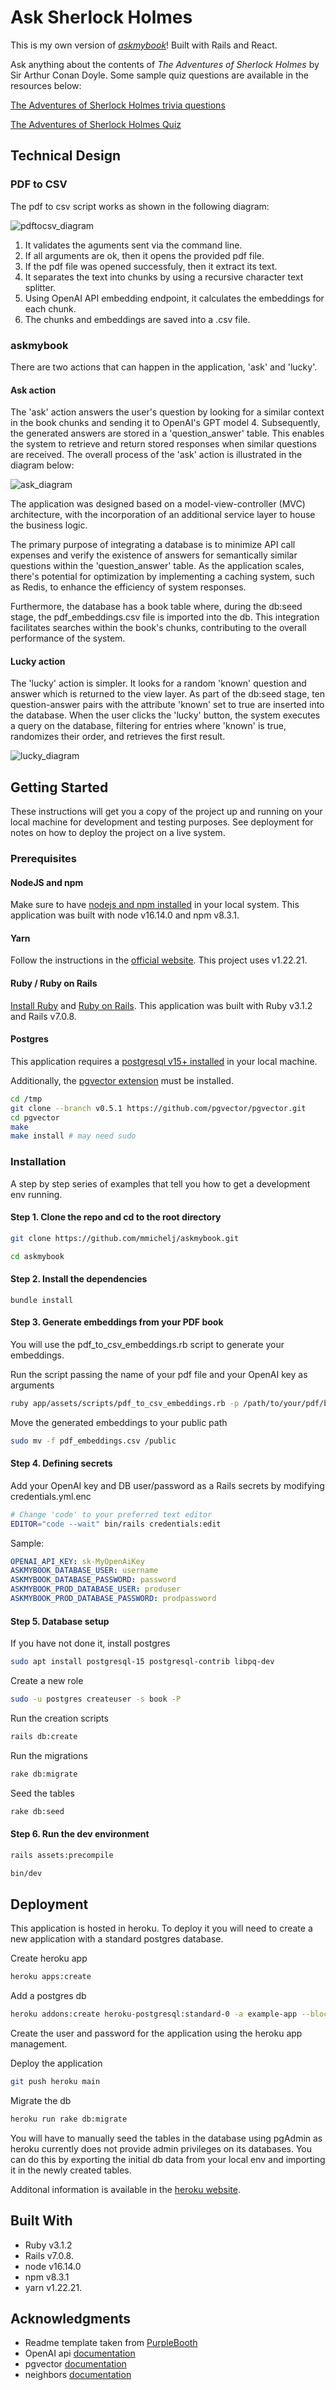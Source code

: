 # Ask Sherlock Holmes

This is my own version of _[askmybook](https://github.com/slavingia/askmybook)_! Built with Rails and React. 

Ask anything about the contents of _The Adventures of Sherlock Holmes_ by Sir Arthur Conan Doyle. Some sample quiz questions are available in the resources below:

[The Adventures of Sherlock Holmes trivia questions](https://www.funtrivia.com/trivia-quiz/Literature/)

[The Adventures of Sherlock Holmes Quiz](https://bookroo.com/book-quiz/the-adventures-of-sherlock-holmes)

## Technical Design

### PDF to CSV

The pdf to csv script works as shown in the following diagram:

![pdftocsv_diagram](pdftocsv.png)

1. It validates the aguments sent via the command line. 
2. If all arguments are ok, then it opens the provided pdf file. 
3. If the pdf file was opened successfuly, then it extract its text.
4. It separates the text into chunks by using a recursive character text splitter.
5. Using OpenAI API embedding endpoint, it calculates the embeddings for each chunk.
6. The chunks and embeddings are saved into a .csv file.

### askmybook

There are two actions that can happen in the application, 'ask' and 'lucky'. 

#### Ask action

The 'ask' action answers the user's question by looking for a similar context in the book chunks and sending it to OpenAI's GPT model 4. Subsequently, the generated answers are stored in a 'question_answer' table. This enables the system to retrieve and return stored responses when similar questions are received. The overall process of the 'ask' action is illustrated in the diagram below:

![ask_diagram](askmybook.drawio.png)

The application was designed based on a model-view-controller (MVC) architecture, with the incorporation of an additional service layer to house the business logic.

The primary purpose of integrating a database is to minimize API call expenses and verify the existence of answers for semantically similar questions within the 'question_answer' table. As the application scales, there's potential for optimization by implementing a caching system, such as Redis, to enhance the efficiency of system responses.

Furthermore, the database has a book table where, during the db:seed stage, the pdf_embeddings.csv file is imported into the db. This integration facilitates searches within the book's chunks, contributing to the overall performance of the system.

#### Lucky action

The 'lucky' action is simpler. It looks for a random 'known' question and answer which is returned to the view layer. As part of the db:seed stage, ten question-answer pairs with the attribute 'known' set to true are inserted into the database. When the user clicks the 'lucky' button, the system executes a query on the database, filtering for entries where 'known' is true, randomizes their order, and retrieves the first result.

![lucky_diagram](lucky.drawio.png)

## Getting Started

These instructions will get you a copy of the project up and running on your local machine for development and testing purposes. See deployment for notes on how to deploy the project on a live system.

### Prerequisites

#### NodeJS and npm

Make sure to have [nodejs and npm installed](https://docs.npmjs.com/downloading-and-installing-node-js-and-npm) in your local system. This application was built with node v16.14.0 and npm v8.3.1.

#### Yarn

Follow the instructions in the [official website](https://classic.yarnpkg.com/en/docs/install#debian-stable). This project uses v1.22.21.

#### Ruby / Ruby on Rails

[Install Ruby](https://www.ruby-lang.org/en/documentation/installation/) and [Ruby on Rails](https://guides.rubyonrails.org/v5.0/getting_started.html#installing-rails). This application was built with Ruby v3.1.2 and Rails v7.0.8.

#### Postgres

This application requires a [postgresql v15+ installed](https://www.postgresql.org/download/) in your local machine.

Additionally, the [pgvector extension](https://www.postgresql.org/download/) must be installed.

```sh
cd /tmp
git clone --branch v0.5.1 https://github.com/pgvector/pgvector.git
cd pgvector
make
make install # may need sudo
```

### Installation

A step by step series of examples that tell you how to get a development env running.

#### Step 1. Clone the repo and cd to the root directory

```sh
git clone https://github.com/mmichelj/askmybook.git
```
```sh
cd askmybook
```

#### Step 2. Install the dependencies

```
bundle install
```

#### Step 3. Generate embeddings from your PDF book

You will use the pdf_to_csv_embeddings.rb script to generate your embeddings.

Run the script passing the name of your pdf file and your OpenAI key as arguments

```sh
ruby app/assets/scripts/pdf_to_csv_embeddings.rb -p /path/to/your/pdf/book.pdf -k sk-OpenAIKey
```
Move the generated embeddings to your public path
```sh
sudo mv -f pdf_embeddings.csv /public
```
#### Step 4. Defining secrets

Add your OpenAI key and DB user/password as a Rails secrets by modifying credentials.yml.enc

```sh
# Change 'code' to your preferred text editor
EDITOR="code --wait" bin/rails credentials:edit
```

Sample:

```yml
OPENAI_API_KEY: sk-MyOpenAiKey
ASKMYBOOK_DATABASE_USER: username
ASKMYBOOK_DATABASE_PASSWORD: password
ASKMYBOOK_PROD_DATABASE_USER: produser
ASKMYBOOK_PROD_DATABASE_PASSWORD: prodpassword
``` 

#### Step 5. Database setup

If you have not done it, install postgres

```sh
sudo apt install postgresql-15 postgresql-contrib libpq-dev
```

Create a new role

```sh
sudo -u postgres createuser -s book -P
```

Run the creation scripts
```sh
rails db:create
```

Run the migrations
```sh
rake db:migrate
```

Seed the tables
```sh
rake db:seed
```

#### Step 6. Run the dev environment

```sh
rails assets:precompile
```

```sh
bin/dev
```

## Deployment

This application is hosted in heroku. To deploy it you will need to create a new application with a standard postgres database.

Create heroku app
```sh
heroku apps:create
```

Add a postgres db
```sh
heroku addons:create heroku-postgresql:standard-0 -a example-app --block-logs
```

Create the user and password for the application using the heroku app management.

Deploy the application
```sh
git push heroku main
```

Migrate the db

```sh
heroku run rake db:migrate
```

You will have to manually seed the tables in the database using pgAdmin as heroku currently does not provide admin privileges on its databases. You can do this by exporting the initial db data from your local env and importing it in the newly created tables.

Additonal information is available in the [heroku website](https://devcenter.heroku.com/articles/getting-started-with-rails7).

## Built With

* Ruby v3.1.2 
* Rails v7.0.8.
* node v16.14.0 
* npm v8.3.1
* yarn v1.22.21.

## Acknowledgments

* Readme template taken from [PurpleBooth](https://gist.github.com/PurpleBooth/109311bb0361f32d87a2)
* OpenAI api [documentation](https://platform.openai.com/docs/api-reference)
* pgvector [documentation](https://github.com/pgvector/pgvector)
* neighbors [documentation](https://github.com/ankane/neighbor)